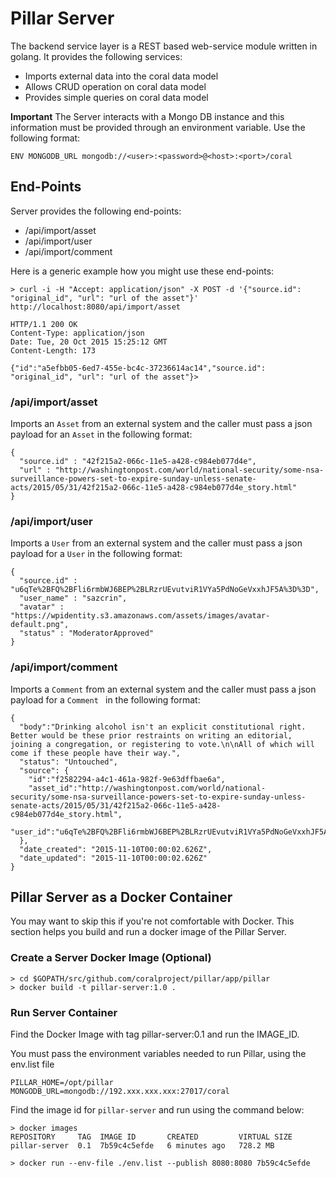 # Pillar Server
The backend service layer is a REST based web-service module written in golang. It provides the following services:

* Imports external data into the coral data model
* Allows CRUD operation on coral data model
* Provides simple queries on coral data model

**Important**
The Server interacts with a Mongo DB instance and this information must be provided through an environment variable. Use the following format:

~~~
ENV MONGODB_URL mongodb://<user>:<password>@<host>:<port>/coral
~~~


## End-Points
Server provides the following end-points:

* /api/import/asset
* /api/import/user
* /api/import/comment

Here is a generic example how you might use these end-points:

~~~
> curl -i -H "Accept: application/json" -X POST -d '{"source.id": "original_id", "url": "url of the asset"}' http://localhost:8080/api/import/asset

HTTP/1.1 200 OK
Content-Type: application/json
Date: Tue, 20 Oct 2015 15:25:12 GMT
Content-Length: 173

{"id":"a5efbb05-6ed7-455e-bc4c-37236614ac14","source.id": "original_id", "url": "url of the asset"}> 
~~~

### /api/import/asset
Imports an ```Asset``` from an external system and the caller must pass a json payload for an ```Asset``` in the following format:

~~~
{
  "source.id" : "42f215a2-066c-11e5-a428-c984eb077d4e",
  "url" : "http://washingtonpost.com/world/national-security/some-nsa-surveillance-powers-set-to-expire-sunday-unless-senate-acts/2015/05/31/42f215a2-066c-11e5-a428-c984eb077d4e_story.html"
}
~~~

### /api/import/user
Imports a ```User``` from an external system and the caller must pass a json payload for a ```User``` in the following format:

~~~
{
  "source.id" : "u6qTe%2BFQ%2BFli6rmbWJ6BEP%2BLRzrUEvutviR1VYa5PdNoGeVxxhJF5A%3D%3D",
  "user_name" : "sazcrin",
  "avatar" : "https://wpidentity.s3.amazonaws.com/assets/images/avatar-default.png",
  "status" : "ModeratorApproved"
}
~~~

### /api/import/comment
Imports a ```Comment``` from an external system and the caller must pass a json payload for a ```Comment ``` in the following format:

~~~
{
  "body":"Drinking alcohol isn't an explicit constitutional right.  Better would be these prior restraints on writing an editorial, joining a congregation, or registering to vote.\n\nAll of which will come if these people have their way.",
  "status": "Untouched",
  "source": {
    "id":"f2582294-a4c1-461a-982f-9e63dffbae6a",
    "asset_id":"http://washingtonpost.com/world/national-security/some-nsa-surveillance-powers-set-to-expire-sunday-unless-senate-acts/2015/05/31/42f215a2-066c-11e5-a428-c984eb077d4e_story.html",
    "user_id":"u6qTe%2BFQ%2BFli6rmbWJ6BEP%2BLRzrUEvutviR1VYa5PdNoGeVxxhJF5A%3D%3D"
  },
  "date_created": "2015-11-10T00:00:02.626Z",
  "date_updated": "2015-11-10T00:00:02.626Z"
}
~~~


## Pillar Server as a Docker Container
You may want to skip this if you're not comfortable with Docker. This section helps you build and run a docker image of the Pillar Server.


### Create a Server Docker Image (Optional)

~~~
> cd $GOPATH/src/github.com/coralproject/pillar/app/pillar
> docker build -t pillar-server:1.0 .
~~~

### Run Server Container
Find the Docker Image with tag pillar-server:0.1 and run the IMAGE_ID.

You must pass the environment variables needed to run Pillar, using the env.list file

~~~
PILLAR_HOME=/opt/pillar
MONGODB_URL=mongodb://192.xxx.xxx.xxx:27017/coral
~~~

Find the image id for ```pillar-server``` and run using the command below:

~~~
> docker images
REPOSITORY     TAG  IMAGE ID       CREATED         VIRTUAL SIZE
pillar-server  0.1  7b59c4c5efde   6 minutes ago   728.2 MB

> docker run --env-file ./env.list --publish 8080:8080 7b59c4c5efde
~~~

